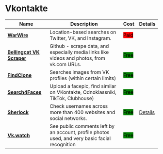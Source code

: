 # Vkontakte

| Name | Description | Cost | Details |
| --- | --- | --- | --- |
| [**WarWire**](http://warwire.net/) | Location-based searches on Twitter, VK, and Instagram. | <mark style="background-color:red;">Paid</mark> |  |
| [**Bellingcat VK Scraper**](https://github.com/bellingcat/vk-url-scraper) | Github - scrape data, and especially media links like videos and photos, from vk.com URLs. | <mark style="background-color:green;">Free</mark> |  |
| [**FindClone**](https://findclone.ru/) | Searches images from VK profiles (within certain limits) | <mark style="background-color:green;">Free</mark> |  |
| [**Search4Faces**](https://search4faces.com) | Upload a facepic, find similar on VKontakte, Odnoklassniki, TikTok, Clubhouse) | <mark style="background-color:green;">Free</mark> |  |
| [**Sherlock**](https://github.com/sherlock-project/sherlock) | Check usernames across more than 400 websites and social networks. | <mark style="background-color:green;">Free</mark> | [Details](../../tools/sherlock/README.md) |
| [**Vk.watch**](http://vk.watch/) | See public comments left by an account, profile photos used, and very basic facial recognition | <mark style="background-color:green;">Free</mark> |  |
